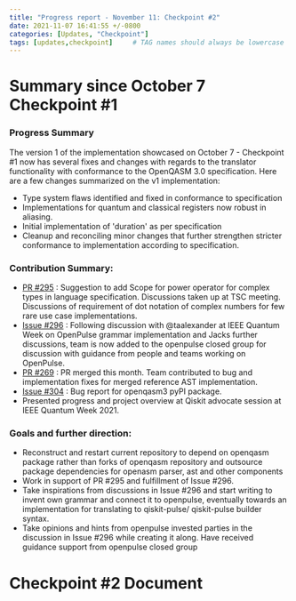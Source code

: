 ```yaml
---
title: "Progress report - November 11: Checkpoint #2"
date: 2021-11-07 16:41:55 +/-0800
categories: [Updates, "Checkpoint"]
tags: [updates,checkpoint]     # TAG names should always be lowercase
---
```


# Summary since October 7 Checkpoint #1  

### Progress Summary

The version 1 of the implementation showcased on October 7 - Checkpoint #1 now has several fixes and changes with regards to the translator functionality with conformance to the OpenQASM 3.0 specification.  Here are a few changes summarized on the v1 implementation: <br>
  -  Type system flaws identified and fixed in conformance to specification <br>
  -  Implementations for quantum and classical registers now robust in aliasing.<br>
  -  Initial implementation of 'duration' as per specification <br>
  -  Cleanup and reconciling minor changes that further strengthen stricter conformance to implementation according to specification. <br>

### Contribution Summary:

- [PR #295](https://github.com/Qiskit/openqasm/pull/295) : Suggestion to add Scope for power operator for complex types in language specification. Discussions taken up at TSC meeting. Discussions of requirement of dot notation of complex numbers for few rare use case implementations. <br>
- [Issue #296](https://github.com/Qiskit/openqasm/issues/296) : Following discussion with @taalexander at IEEE Quantum Week on OpenPulse grammar implementation and Jacks further discussions, team is now added to the openpulse closed group for discussion with guidance from people and teams working on OpenPulse. <br>
- [PR #269](https://github.com/Qiskit/openqasm/pull/269) : PR merged this month. Team contributed to bug and implementation fixes for merged reference AST implementation. <br>
- [Issue #304](https://github.com/Qiskit/openqasm/issues/304)  :  Bug report for openqasm3 pyPI package. <br>
- Presented progress and project overview at Qiskit advocate session at IEEE Quantum Week 2021. <br>

### Goals and further direction:

- Reconstruct and restart current repository to depend on openqasm package rather than forks of openqasm repository and outsource package dependencies for openasm parser, ast and other components
- Work in support of PR #295 and fulfillment of Issue #296.
- Take inspirations from discussions in Issue #296 and start writing to invent own grammar and connect it to openpulse, eventually towards an implementation for translating to qiskit-pulse/ qiskit-pulse builder syntax.
- Take opinions and hints from openpulse invested parties in the discussion in Issue #296 while creating it along. Have received guidance support from openpulse closed group

# Checkpoint \#2 Document <br>  
<object data="/assets/pdf/QAMPCheckpoint2.pdf" width="800" height="1000" type='application/pdf'></object>
